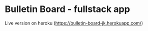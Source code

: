 # Bulletin Board - fullstack app

Live version on heroku (https://bulletin-board-jk.herokuapp.com/)
